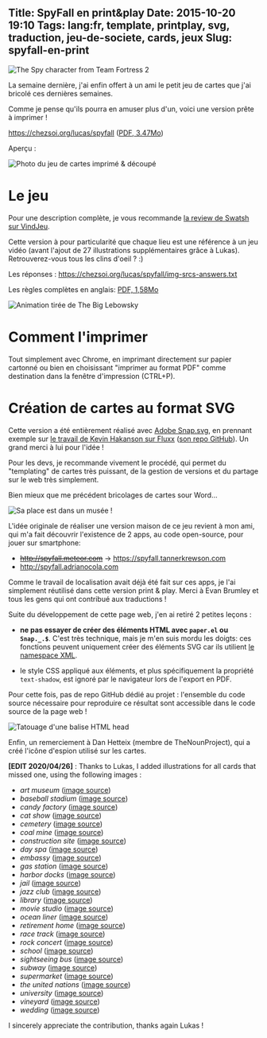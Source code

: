 Title: SpyFall en print&play
Date: 2015-10-20 19:10
Tags: lang:fr, template, printplay, svg, traduction, jeu-de-societe, cards, jeux
Slug: spyfall-en-print
---
![The Spy character from Team Fortress 2](images/2015/10/spy-2.jpg)

La semaine dernière, j'ai enfin offert à un ami le petit jeu de cartes que j'ai bricolé ces dernières semaines.

Comme je pense qu'ils pourra en amuser plus d'un, voici une version prête à imprimer !

<https://chezsoi.org/lucas/spyfall> ([PDF, 3.47Mo](/lucas/spyfall/spyfall_print-and-play.pdf))

Aperçu :

![Photo du jeu de cartes imprimé & découpé](/lucas/spyfall/printed_deck.jpg)

# Le jeu
Pour une description complète, je vous recommande [la review de Swatsh sur VindJeu](http://www.vindjeu.eu/2015/01/23/spyfall-agent-trouble/).

Cette version à pour particularité que chaque lieu est une référence à un jeu vidéo
(avant l'ajout de 27 illustrations supplémentaires grâce à Lukas).
Retrouverez-vous tous les clins d'oeil ? :)

Les réponses : <https://chezsoi.org/lucas/spyfall/img-srcs-answers.txt>

Les règles complètes en anglais: [PDF, 1,58Mo](http://international.hobbyworld.ru/download/rules/international/Spyfall_rules_ENG.pdf)

<img alt="Animation tirée de The Big Lebowsky" src="images/wwcb/OnlyOneToGiveAShitAboutRules.gif">

# Comment l'imprimer
Tout simplement avec Chrome, en imprimant directement sur papier cartonné ou bien en choisissant "imprimer au format PDF" comme destination dans la fenêtre d'impression (CTRL+P).

# Création de cartes au format SVG
Cette version a été entièrement réalisé avec [Adobe Snap.svg](http://snapsvg.io), en prennant exemple sur [le travail de Kevin Hakanson sur Fluxx](http://www.slideshare.net/kevinhakanson/make-your-own-print-play-card-game-using-svg-and-java-script) ([son repo GitHub](https://github.com/hakanson/tccc16)). Un grand merci à lui pour l'idée !

Pour les devs, je recommande vivement le procédé, qui permet du "templating" de cartes très puissant, de la gestion de versions et du partage sur le web très simplement.

Bien mieux que me précédent bricolages de cartes sour Word...

<img alt="Sa place est dans un musée !" src="images/wwcb/SaPlaceEstDansUnMusée.gif">

L'idée originale de réaliser une version maison de ce jeu revient à mon ami, qui m'a fait découvrir l'existence de 2 apps, au code open-source, pour jouer sur smartphone:

- <s><http://spyfall.meteor.com></s> → <https://spyfall.tannerkrewson.com>
- <http://spyfall.adrianocola.com>

Comme le travail de localisation avait déjà été fait sur ces apps, je l'ai simplement réutilisé dans cette version print & play. Merci à Evan Brumley et tous les gens qui ont contribué aux traductions !

Suite du développement de cette page web, j'en ai retiré 2 petites leçons :

- **ne pas essayer de créer des éléments HTML avec `paper.el` ou `Snap._.$`**. C'est très technique, mais je m'en suis mordu les doigts: ces fonctions peuvent uniquement créer des éléments SVG car ils utilient [le namespace XML](//github.com/adobe-webplatform/Snap.svg/blob/master/src/svg.js#L93).

- le style CSS appliqué aux éléments, et plus spécifiquement la propriété `text-shadow`, est ignoré par le navigateur lors de l'export en PDF.

Pour cette fois, pas de repo GitHub dédié au projet : l'ensemble du code source nécessaire pour reproduire ce résultat sont accessible dans le code source de la page web !

<img alt="Tatouage d'une balise HTML head" src="images/wwcb/head_body_tatoo.jpg">

Enfin, un remerciement à Dan Hetteix (membre de TheNounProject), qui a créé l'icône d'espion utilisé sur les cartes.


**[EDIT 2020/04/26]** : Thanks to Lukas, I added illustrations for all cards that missed one, using the following images :

- *art museum* ([image source](https://www.piqsels.com/en/public-domain-photo-sjsit))
- *baseball stadium* ([image source](https://pxhere.com/en/photo/64540))
- *candy factory* ([image source](https://www.needpix.com/photo/291294/candy-candy-store-chocolate-m-ms-sweet))
- *cat show* ([image source](https://publicdomainpictures.net/fr/view-image.php?image=76777&picture=dog-show-affiche-de-bande-dessinee))
- *cemetery* ([image source](https://www.pexels.com/photo/selective-focus-photo-of-cemetery-lantern-720730/))
- *coal mine* ([image source](https://www.pxfuel.com/en/free-photo-oxhud))
- *construction site* ([image source](https://pxhere.com/en/photo/89214))
- *day spa* ([image source](https://www.pikrepo.com/fvgmv/trevi-fountain-rome-italy))
- *embassy* ([image source](https://pxhere.com/en/photo/757223))
- *gas station* ([image source](https://www.piqsels.com/en/public-domain-photo-spaqi))
- *harbor docks* ([image source](https://fr.wikipedia.org/wiki/Fichier:Docks_and_shipping,_Hamburg,_Germany-LCCN2002713698.jpg))
- *jail* ([image source](https://pxhere.com/en/photo/1095378))
- *jazz club* ([image source](https://pxhere.com/en/photo/1084769))
- *library* ([image source](https://pxhere.com/en/photo/707871))
- *movie studio* ([image source](https://pxhere.com/en/photo/1588369))
- *ocean liner* ([image source](https://pxhere.com/en/photo/1233488))
- *retirement home* ([image source](https://pxhere.com/en/photo/782117))
- *race track* ([image source](https://www.pickpik.com/transfagarasan-drone-road-green-forest-winding-36518))
- *rock concert* ([image source](https://www.pickpik.com/man-guitar-in-concert-lights-people-music-76510))
- *school* ([image source](https://pxhere.com/en/photo/1147031))
- *sightseeing bus* ([image source](https://www.pexels.com/photo/red-tower-hill-bus-1837590/))
- *subway* ([image source](https://pxhere.com/en/photo/2767))
- *supermarket* ([image source](https://unsplash.com/photos/53SEwmFQLqU))
- *the united nations* ([image source](https://www.pickpik.com/microphone-active-talk-conference-meeting-audio-38534))
- *university* ([image source](https://unsplash.com/photos/TJIF_x88tVk))
- *vineyard* ([image source](https://www.pxfuel.com/en/free-photo-jepqq))
- *wedding* ([image source](https://www.pexels.com/photo/woman-holding-white-calla-lily-flowers-on-sitting-beside-man-wearing-black-suit-265871/))

I sincerely appreciate the contribution, thanks again Lukas !
